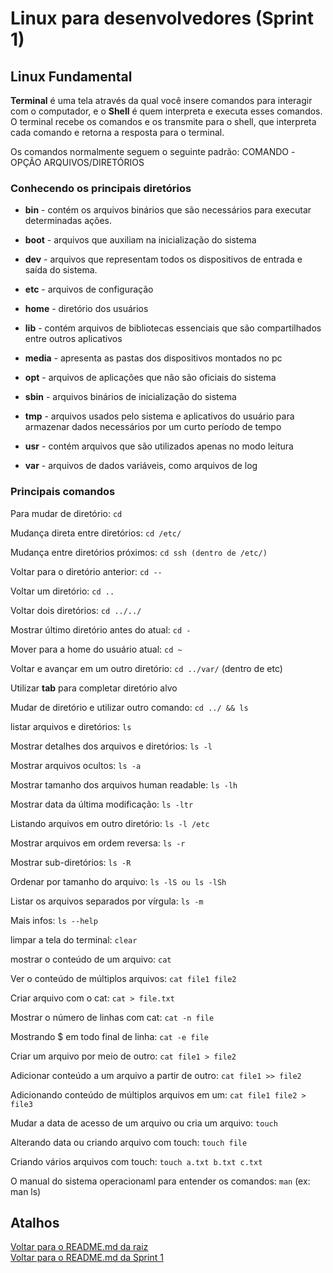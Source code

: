 # Linux para desenvolvedores (Sprint 1)

## Linux Fundamental

**Terminal** é uma tela através da qual você insere comandos para interagir com o computador, e o **Shell** é quem interpreta e executa esses comandos. O terminal recebe os comandos e os transmite para o shell, que interpreta cada comando e retorna a resposta para o terminal.

Os comandos normalmente seguem o seguinte padrão: COMANDO -OPÇÃO ARQUIVOS/DIRETÓRIOS

### Conhecendo os principais diretórios

* **bin** - contém os arquivos binários que são necessários para executar determinadas ações. 

* **boot** - arquivos que auxiliam na inicialização do sistema

* **dev** - arquivos que representam todos os dispositivos de entrada e saída do sistema.

* **etc** - arquivos de configuração

* **home** - diretório dos usuários

* **lib** - contém arquivos de bibliotecas essenciais que são compartilhados entre outros aplicativos

* **media** - apresenta as pastas dos dispositivos montados no pc

* **opt** - arquivos de aplicações que não são oficiais do sistema

* **sbin** - arquivos binários de inicialização do sistema

* **tmp** - arquivos usados pelo sistema e aplicativos do usuário para armazenar dados necessários por um curto período de tempo

* **usr** - contém arquivos que são utilizados apenas no modo leitura

* **var** - arquivos de dados variáveis, como arquivos de log

### Principais comandos

Para mudar de diretório: ```cd```

Mudança direta entre diretórios: ```cd /etc/```

Mudança entre diretórios próximos: ```cd ssh (dentro de /etc/)```

Voltar para o diretório anterior: ```cd --```

Voltar um diretório: ```cd ..```

Voltar dois diretórios: ```cd ../../```

Mostrar último diretório antes do atual: ```cd -```

Mover para a home do usuário atual: ```cd ~```

Voltar e avançar em um outro diretório: ```cd ../var/``` (dentro de etc)

Utilizar **tab** para completar diretório alvo

Mudar de diretório e utilizar outro comando: ```cd ../ && ls```

listar arquivos e diretórios: ```ls```

Mostrar detalhes dos arquivos e diretórios: ```ls -l```

Mostrar arquivos ocultos: ```ls -a```

Mostrar tamanho dos arquivos human readable: ```ls -lh```

Mostrar data da última modificação: ```ls -ltr```

Listando arquivos em outro diretório: ```ls -l /etc```

Mostrar arquivos em ordem reversa: ```ls -r```

Mostrar sub-diretórios: ```ls -R```

Ordenar por tamanho do arquivo: ```ls -lS ou ls -lSh```

Listar os arquivos separados por vírgula: ```ls -m```

Mais infos: ```ls --help```

limpar a tela do terminal: ```clear```

mostrar o conteúdo de um arquivo: ```cat```

Ver o conteúdo de múltiplos arquivos: ```cat file1 file2```

Criar arquivo com o cat: ```cat > file.txt```

Mostrar o número de linhas com cat: ```cat -n file```

Mostrando $ em todo final de linha: ```cat -e file```

Criar um arquivo por meio de outro: ```cat file1 > file2```

Adicionar conteúdo a um arquivo a partir de outro: ```cat file1 >> file2```

Adicionando conteúdo de múltiplos arquivos em um: ```cat file1 file2 > file3```

Mudar a data de acesso de um arquivo ou cria um arquivo: ```touch```

Alterando data ou criando arquivo com touch: ```touch file```

Criando vários arquivos com touch: ```touch a.txt b.txt c.txt```

O manual do sistema operacionaml para entender os comandos: ```man``` (ex: man ls)

## Atalhos
[Voltar para o README.md da raiz](/README.md)\
[Voltar para o README.md da Sprint 1](/Sprint%201/README.md)